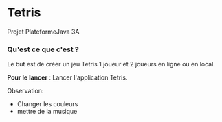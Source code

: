 # Tetris

Projet PlateformeJava 3A

### Qu'est ce que c'est ?

Le but est de créer un jeu Tetris 1 joueur et 2 joueurs en ligne ou en local.

**Pour le lancer** : Lancer l'application Tetris.

Observation:
* Changer les couleurs
* mettre de la musique 
